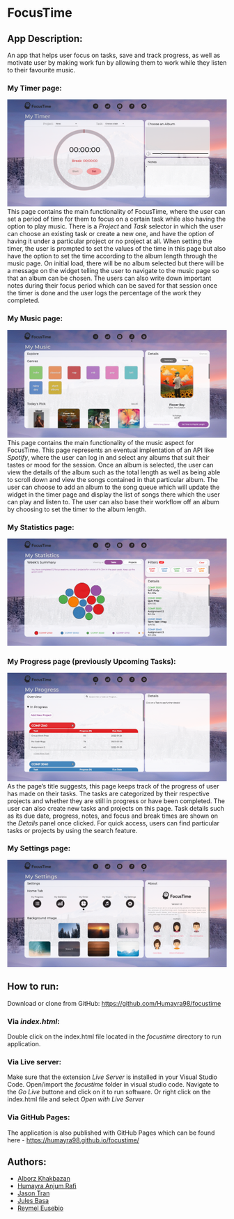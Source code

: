 # FocusTime

## App Description: 
An app that helps user focus on tasks, save and track progress, as well as motivate user by making work fun by allowing them to work while they listen to their favourite music.

### My Timer page:

![My Timer page screenshot](https://raw.githubusercontent.com/Humayra98/focustime/main/assets/readme_imgs/my_timer.png)
This page contains the main functionality of FocusTime, where the user can set a period of time for them to focus on a certain task while also having the option to play music. There is a _Project_ and _Task_ selector in which the user can choose an existing task or create a new one, and have the option of having it under a particular project or no project at all. When setting the timer, the user is prompted to set the values of the time in this page but also have the option to set the time according to the album length through the music page. On initial load, there will be no album selected but there will be a message on the widget telling the user to navigate to the music page so that an album can be chosen. The users can also write down important notes during their focus period which can be saved for that session once the timer is done and the user logs the percentage of the work they completed.  

### My Music page:

![My Music page screenshot](https://raw.githubusercontent.com/Humayra98/focustime/main/assets/readme_imgs/my_music.png)
This page contains the main functionality of the music aspect for FocusTime. This page represents an eventual implentation of an API like _Spotify_, where the user can log in and select any albums that suit their tastes or mood for the session. Once an album is selected, the user can view the details of the album such as the total length as well as being able to scroll down and view the songs contained in that particular album. The user can choose to add an album to the song queue which will update the widget in the timer page and display the list of songs there which the user can play and listen to. The user can also base their workflow off an album by choosing to set the timer to the album length.

### My Statistics page:

![My Statistics page screenshot](https://raw.githubusercontent.com/Humayra98/focustime/main/assets/readme_imgs/my_statistics.png)

### My Progress page (previously Upcoming Tasks):

![My Progress page screenshot](https://raw.githubusercontent.com/Humayra98/focustime/main/assets/readme_imgs/my_progress.png)
As the page’s title suggests, this page keeps track of the progress of user has made on their tasks. The tasks are categorized by their respective projects and whether they are still in progress or have been completed. The user can also create new tasks and projects on this page. Task details such as its due date, progress, notes, and focus and break times are shown on the _Details_ panel once clicked. For quick access, users can find particular tasks or projects by using the search feature. 

### My Settings page:

![My Settings page screenshot](https://raw.githubusercontent.com/Humayra98/focustime/main/assets/readme_imgs/my_settings.png)

## How to run:

Download or clone from GitHub: https://github.com/Humayra98/focustime

### Via _index.html_:
Double click on the index.html file located in the _focustime_ directory to run application.

### Via Live server:
Make sure that the extension _Live Server_ is installed in your Visual Studio Code. Open/import the _focustime_ folder in visual studio code. Navigate to the _Go Live_ buttone and click on it to run software. Or right click on the index.html file and select _Open with Live Server_ 

### Via GitHub Pages:
The application is also published with GitHub Pages which can be found here - https://humayra98.github.io/focustime/ 

## Authors:
- [Alborz Khakbazan](https://github.com/alborzk)
- [Humayra Anjum Rafi](https://github.com/Humayra98)
- [Jason Tran](https://github.com/tranndt)
- [Jules Basa](https://github.com/basaaj)
- [Reymel Eusebio](https://github.com/r3ym3l)
